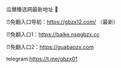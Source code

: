 瓜爆臻选网最新地址 👋

⏰免翻入口导航：https://gbzx12.com/ （最新）

⏰免翻入口1：https://baike.nsqgbzx.cc

⏰免翻入口2：https://guabaozx.com

telegram:https://t.me/gbzx01
